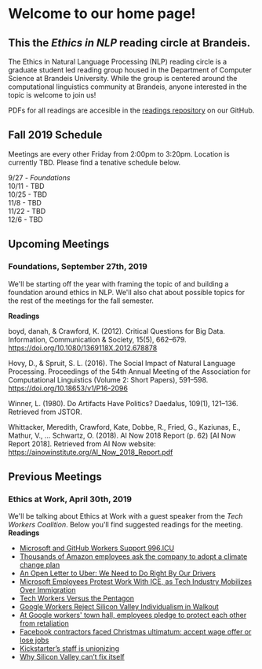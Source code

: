 # Welcome to our home page!
## This the *Ethics in NLP* reading circle at Brandeis.  
The Ethics in Natural Language Processing (NLP) reading circle is a graduate student led reading group housed in the Department of Computer Science at Brandeis University. While the group is centered around the computational linguistics community at Brandeis, anyone interested in the topic is welcome to join us!

PDFs for all readings are accesible in the [readings repository](https://github.com/ethicsatbrandeis/readings) on our GitHub. 

## Fall 2019 Schedule
Meetings are every other Friday from 2:00pm to 3:20pm. Location is currently TBD. Please find a tenative schedule below. 

9/27 - *Foundations* <br>
10/11 - TBD <br>
10/25 - TBD <br>
11/8 - TBD <br>
11/22 - TBD <br>
12/6 - TBD<br>

## Upcoming Meetings
### Foundations, September 27th, 2019 
We'll be starting off the year with framing the topic of and building a foundation around ethics in NLP. We'll also chat about possible topics for the rest of the meetings for the fall semester. 

**Readings**

boyd,  danah, & Crawford, K. (2012). Critical Questions for Big Data. Information, Communication & Society, 15(5), 662–679. https://doi.org/10.1080/1369118X.2012.678878

Hovy, D., & Spruit, S. L. (2016). The Social Impact of Natural Language Processing. Proceedings of the 54th Annual Meeting of the Association for Computational Linguistics (Volume 2: Short Papers), 591–598. https://doi.org/10.18653/v1/P16-2096

Winner, L. (1980). Do Artifacts Have Politics? Daedalus, 109(1), 121–136. Retrieved from JSTOR.

Whittacker, Meredith, Crawford, Kate, Dobbe, R., Fried, G., Kaziunas, E., Mathur, V., … Schwartz, O. (2018). AI Now 2018 Report (p. 62) [AI Now Report 2018]. Retrieved from AI Now website: https://ainowinstitute.org/AI_Now_2018_Report.pdf

## Previous Meetings

### Ethics at Work, April 30th, 2019
We'll be talking about Ethics at Work with a guest speaker from the *Tech Workers Coalition*. Below you'll find suggested readings for the meeting.  
**Readings**
- [Microsoft and GitHub Workers Support 996.ICU](https://github.com/MSWorkers/support.996.ICU?)  
- [Thousands of Amazon employees ask the company to adopt a climate change plan](https://www.theverge.com/2019/4/10/18304800/amazon-employees-open-letter-climate-change-plan)  
- [An Open Letter to Uber: We Need to Do Right By Our Drivers](https://onezero.medium.com/an-open-letter-to-uber-we-need-to-do-right-by-our-drivers-81453fad41e1)  
- [Microsoft Employees Protest Work With ICE, as Tech Industry Mobilizes Over Immigration](https://www.nytimes.com/2018/06/19/technology/tech-companies-immigration-border.html)
- [Tech Workers Versus the Pentagon](https://jacobinmag.com/2018/06/google-project-maven-military-tech-workers)
- [Google Workers Reject Silicon Valley Individualism in Walkout](https://www.nytimes.com/2018/11/06/business/google-employee-walkout-labor.html)
- [At Google workers' town hall, employees pledge to protect each other from retaliation](https://www.cnet.com/google-amp/news/at-google-town-hall-workers-pledge-to-protect-each-other-from-retaliation/)
- [Facebook contractors faced Christmas ultimatum: accept wage offer or lose jobs](https://www.theguardian.com/technology/2018/dec/20/facebook-contractors-filter-digital-labor-dispute-christmas)
- [Kickstarter’s staff is unionizing](https://www.theverge.com/2019/3/19/18254995/kickstarter-unionizing-union-representation-inclusivity-transparency-tech-us-crowdfunding)
- [Why Silicon Valley can’t fix itself](https://www.theguardian.com/news/2018/may/03/why-silicon-valley-cant-fix-itself-tech-humanism)
